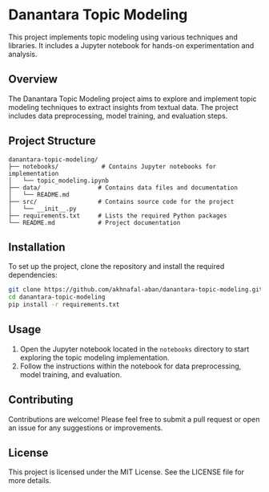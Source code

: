 # Danantara Topic Modeling

This project implements topic modeling using various techniques and libraries. It includes a Jupyter notebook for hands-on experimentation and analysis.

## Overview

The Danantara Topic Modeling project aims to explore and implement topic modeling techniques to extract insights from textual data. The project includes data preprocessing, model training, and evaluation steps.

## Project Structure

```
danantara-topic-modeling/
├── notebooks/            # Contains Jupyter notebooks for implementation
│   └── topic_modeling.ipynb
├── data/                # Contains data files and documentation
│   └── README.md
├── src/                 # Contains source code for the project
│   └── __init__.py
├── requirements.txt     # Lists the required Python packages
└── README.md            # Project documentation
```

## Installation

To set up the project, clone the repository and install the required dependencies:

```bash
git clone https://github.com/akhnafal-aban/danantara-topic-modeling.git
cd danantara-topic-modeling
pip install -r requirements.txt
```

## Usage

1. Open the Jupyter notebook located in the `notebooks` directory to start exploring the topic modeling implementation.
2. Follow the instructions within the notebook for data preprocessing, model training, and evaluation.

## Contributing

Contributions are welcome! Please feel free to submit a pull request or open an issue for any suggestions or improvements.

## License

This project is licensed under the MIT License. See the LICENSE file for more details.